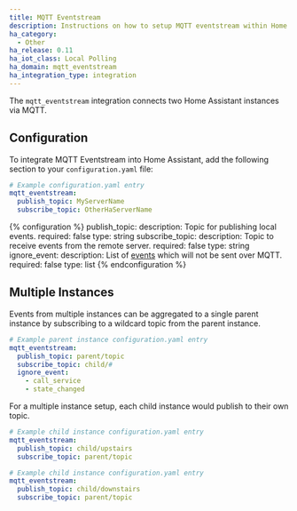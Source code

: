 ```yaml
---
title: MQTT Eventstream
description: Instructions on how to setup MQTT eventstream within Home Assistant.
ha_category:
  - Other
ha_release: 0.11
ha_iot_class: Local Polling
ha_domain: mqtt_eventstream
ha_integration_type: integration
---
```


The `mqtt_eventstream` integration connects two Home Assistant instances via MQTT.

## Configuration

To integrate MQTT Eventstream into Home Assistant, add the following section to your `configuration.yaml` file:

```yaml
# Example configuration.yaml entry
mqtt_eventstream:
  publish_topic: MyServerName
  subscribe_topic: OtherHaServerName
```

{% configuration %}
publish_topic:
  description: Topic for publishing local events.
  required: false
  type: string
subscribe_topic:
  description: Topic to receive events from the remote server.
  required: false
  type: string
ignore_event:
  description: List of [events](/docs/configuration/events/) which will not be sent over MQTT.
  required: false
  type: list
{% endconfiguration %}

## Multiple Instances

Events from multiple instances can be aggregated to a single parent instance by subscribing to a wildcard topic from the parent instance.

```yaml
# Example parent instance configuration.yaml entry
mqtt_eventstream:
  publish_topic: parent/topic
  subscribe_topic: child/#
  ignore_event:
    - call_service
    - state_changed
```

For a multiple instance setup, each child instance would publish to their own topic.

```yaml
# Example child instance configuration.yaml entry
mqtt_eventstream:
  publish_topic: child/upstairs
  subscribe_topic: parent/topic
```

```yaml
# Example child instance configuration.yaml entry
mqtt_eventstream:
  publish_topic: child/downstairs
  subscribe_topic: parent/topic
```
